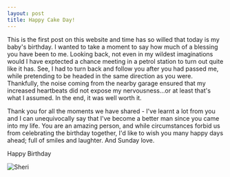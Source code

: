 ```yaml
---
layout: post
title: Happy Cake Day!
---
```


This is the first post on this website and time has so willed that today is my baby's birthday. I wanted to take a moment to say how much of a blessing you have been to me. Looking back, not even in my wildest imaginations would I have exptected a chance meeting in a petrol station to turn out quite like it has. See, I had to turn back and follow you after you had passed me, while pretending to be headed in the same direction as you were. Thankfully, the noise coming from the nearby garage ensured that my increased heartbeats did not expose my nervousness...or at least that's what I assumed. In the end, it was well worth it.

Thank you for all the moments we have shared - I've learnt a lot from you and I can unequivocally say that I've become a better man since you came into my life. You are an amazing person, and while circumstances forbid us from celebrating the birthday together, I'd like to wish you many happy days ahead; full of smiles and laughter. And Sunday love.

Happy Birthday


![Sheri]({{site.baseurl}}/images/sheri.png)
